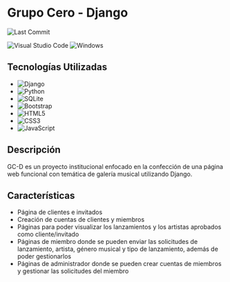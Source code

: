 # Grupo Cero - Django

![Last Commit](https://img.shields.io/github/last-commit/Hushripple/GC-D)

![Visual Studio Code](https://img.shields.io/badge/Visual%20Studio%20Code-0078d7.svg?style=for-the-badge&logo=visual-studio-code&logoColor=white)
![Windows](https://img.shields.io/badge/Windows-0078D6?style=for-the-badge&logo=windows&logoColor=white)

## Tecnologías Utilizadas

- ![Django](https://img.shields.io/badge/django-%23092E20.svg?style=for-the-badge&logo=django&logoColor=white)
- ![Python](https://img.shields.io/badge/python-3670A0?style=for-the-badge&logo=python&logoColor=ffdd54)
- ![SQLite](https://img.shields.io/badge/sqlite-%2307405e.svg?style=for-the-badge&logo=sqlite&logoColor=white)
- ![Bootstrap](https://img.shields.io/badge/bootstrap-%238511FA.svg?style=for-the-badge&logo=bootstrap&logoColor=white)
- ![HTML5](https://img.shields.io/badge/html5-%23E34F26.svg?style=for-the-badge&logo=html5&logoColor=white)
- ![CSS3](https://img.shields.io/badge/css3-%231572B6.svg?style=for-the-badge&logo=css3&logoColor=white)
- ![JavaScript](https://img.shields.io/badge/javascript-%23323330.svg?style=for-the-badge&logo=javascript&logoColor=%23F7DF1E)

## Descripción

GC-D es un proyecto institucional enfocado en la confección de una página web funcional con temática de galería musical utilizando Django.

## Características

- Página de clientes e invitados
- Creación de cuentas de clientes y miembros
- Páginas para poder visualizar los lanzamientos y los artistas aprobados como cliente/invitado
- Páginas de miembro donde se pueden enviar las solicitudes de lanzamiento, artista, género musical y tipo de lanzamiento, además de poder gestionarlos
- Páginas de administrador donde se pueden crear cuentas de miembros y gestionar las solicitudes del miembro

